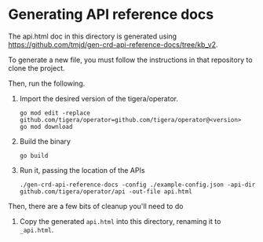 # Generating API reference docs

The api.html doc in this directory is generated using https://github.com/tmjd/gen-crd-api-reference-docs/tree/kb_v2.

To generate a new file, you must follow the instructions in that repository to clone the project.

Then, run the following.

1. Import the desired version of the tigera/operator.

   ```
   go mod edit -replace github.com/tigera/operator=github.com/tigera/operator@<version>
   go mod download
   ```

1. Build the binary

   ```
   go build
   ```

1. Run it, passing the location of the APIs

   ```
   ./gen-crd-api-reference-docs -config ./example-config.json -api-dir github.com/tigera/operator/api -out-file api.html
   ```

Then, there are a few bits of cleanup you'll need to do

1. Copy the generated `api.html` into this directory, renaming it to `_api.html`.
